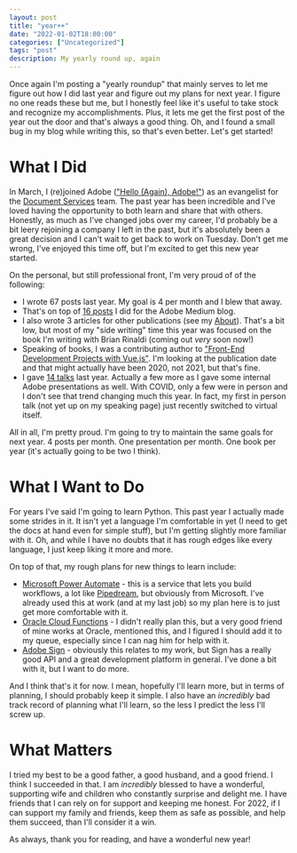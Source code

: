 ```yaml
---
layout: post
title: "year++"
date: "2022-01-02T18:00:00"
categories: ["Uncategorized"]
tags: "post"
description: My yearly round up, again
---
```


Once again I'm posting a "yearly roundup" that mainly serves to let me figure out how I did last year and figure out my plans for next year. I figure no one reads these but me, but I honestly feel like it's useful to take stock and recognize my accomplishments. Plus, it lets me get the first post of the year out the door and that's always a good thing. Oh, and I found a small bug in my blog while writing this, so that's even better. Let's get started!

# What I Did

In March, I (re)joined Adobe (["Hello (Again), Adobe!"](https://www.raymondcamden.com/2021/03/15/hello-again-adobe)) as an evangelist for the [Document Services](https://www.adobe.io/apis/documentcloud/dcsdk/) team. The past year has been incredible and I've loved having the opportunity to both learn and share that with others. Honestly, as much as I've changed jobs over my career, I'd probably be a bit leery rejoining a company I left in the past, but it's absolutely been a great decision and I can't wait to get back to work on Tuesday. Don't get me wrong, I've enjoyed this time off, but I'm excited to get this new year started. 

On the personal, but still professional front, I'm very proud of of the following:

* I wrote 67 posts last year. My goal is 4 per month and I blew that away.
* That's on top of [16 posts](https://medium.com/@cfjedimaster) I did for the Adobe Medium blog.
* I also wrote 3 articles for other publications (see my [About](https://www.raymondcamden.com/about/)). That's a bit low, but most of my "side writing" time this year was focused on the book I'm writing with Brian Rinaldi (coming out *very* soon now!)
* Speaking of books, I was a contributing author to ["Front-End Development Projects with Vue.js"](https://www.amazon.com/gp/product/B08M3J514S/ref=as_li_tl?ie=UTF8&camp=1789&creative=9325&creativeASIN=B08M3J514S&linkCode=as2&tag=raymondcamd06-20&linkId=0cf7abe7a5fc4e3f7d4566b6bdcf5553). I'm looking at the publication date and that might actually have been 2020, not 2021, but that's fine.
* I gave [14 talks](https://www.raymondcamden.com/speaking) last year. Actually a few more as I gave some internal Adobe presentations as well. With COVID, only a few were in person and I don't see that trend changing much this year. In fact, my first in person talk (not yet up on my speaking page) just recently switched to virtual itself. 

All in all, I'm pretty proud. I'm going to try to maintain the same goals for next year. 4 posts per month. One presentation per month. One book per year (it's actually going to be two I think). 

# What I Want to Do

For years I've said I'm going to learn Python. This past year I actually made some strides in it. It isn't yet a language I'm comfortable in yet (I need to get the docs at hand even for simple stuff), but I'm getting slightly more familiar with it. Oh, and while I have no doubts that it has rough edges like every language, I just keep liking it more and more. 

On top of that, my rough plans for new things to learn include:

* [Microsoft Power Automate](https://powerautomate.microsoft.com/en-us/) - this is a service that lets you build workflows, a lot like [Pipedream](https://pipedream.com), but obviously from Microsoft. I've already used this at work (and at my last job) so my plan here is to just get more comfortable with it. 
* [Oracle Cloud Functions](https://www.oracle.com/cloud-native/functions/) - I didn't really plan this, but a very good friend of mine works at Oracle, mentioned this, and I figured I should add it to my queue, especially since I can nag him for help with it. 
* [Adobe Sign](https://www.adobe.com/sign.html) - obviously this relates to my work, but Sign has a really good API and a great development platform in general. I've done a bit with it, but I want to do more. 

And I think that's it for now. I mean, hopefully I'll learn more, but in terms of planning, I should probably keep it simple. I also have an *incredibly* bad track record of planning what I'll learn, so the less I predict the less I'll screw up.

# What Matters

I tried my best to be a good father, a good husband, and a good friend. I think I succeeded in that. I am *incredibly* blessed to have a wonderful, supporting wife and children who constantly surprise and delight me. I have friends that I can rely on for support and keeping me honest. For 2022, if I can support my family and friends, keep them as safe as possible, and help them succeed, than I'll consider it a win. 

As always, thank you for reading, and have a wonderful new year!